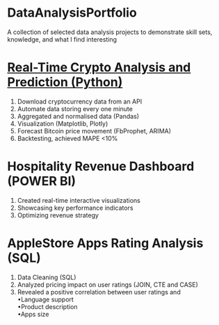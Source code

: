 # DataAnalysisPortfolio
A collection of selected data analysis projects to demonstrate skill sets, knowledge, and what I find interesting

# [Real-Time Crypto Analysis and Prediction (Python)](https://github.com/sys1169/Hao_Portfolio/blob/main/Crypto_Analysis_Prediction.md)
1. Download cryptocurrency data from an API  
2. Automate data storing every one minute  
3. Aggregated and normalised data (Pandas)  
4. Visualization (Matplotlib, Plotly)  
5. Forecast Bitcoin price movement (FbProphet, ARIMA)  
6. Backtesting, achieved MAPE <10%  

# Hospitality Revenue Dashboard (POWER BI)
1. Created real-time interactive visualizations     
2. Showcasing key performance indicators      
3. Optimizing revenue strategy      

# AppleStore Apps Rating Analysis (SQL)
1. Data Cleaning (SQL)  
2. Analyzed pricing impact on user ratings (JOIN, CTE and CASE)  
3. Revealed a positive correlation between user ratings and  
  •Language support  
  •Product description  
  •Apps size  


